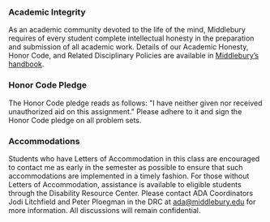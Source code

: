 ### Academic Integrity  

As an academic community devoted to the life of the mind, Middlebury requires of every student complete intellectual honesty in the preparation and submission of all academic work. Details of our Academic Honesty, Honor Code, and Related Disciplinary Policies are available in [Middlebury’s handbook](https://www.middlebury.edu/handbook/pages/ii-ug-college-policies/ug-policies/academics/acad-honesty/).

### Honor Code Pledge

The Honor Code pledge reads as follows: "I have neither given nor received unauthorized aid on this assignment." Please adhere to it and sign the Honor Code pledge on all problem sets.  

### Accommodations

Students who have Letters of Accommodation in this class are encouraged to contact me as early in the semester as possible to ensure that such accommodations are implemented in a timely fashion. For those without Letters of Accommodation, assistance is available to eligible students through the Disability Resource Center. Please contact ADA Coordinators Jodi Litchfield and Peter Ploegman in the DRC at ada@middlebury.edu for more information. All discussions will remain confidential.
